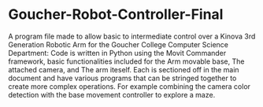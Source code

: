# Goucher-Robot-Controller-Final
A program file made to allow basic to intermediate control over a Kinova 3rd Generation Robotic Arm for the Goucher College Computer Science Department:
Code is written in Python using the Movit Commander framework, basic functionalities included for the Arm movable base, The attached camera, and The arm iteself. Each is sectioned off in the main document and have various programs that can be stringed together to create more complex operations. For example combining the camera color detection with the base movement controller to explore a maze.
